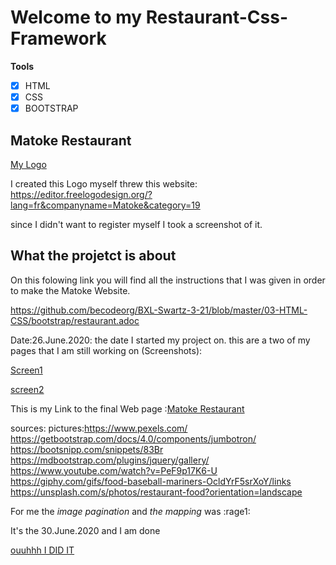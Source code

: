 # **Welcome to my Restaurant-Css-Framework**

**Tools**

- [x] HTML
- [x] CSS
- [x] BOOTSTRAP

## Matoke Restaurant

[My Logo](/Images/matokelogo.png)

I created this Logo myself threw this website: 
https://editor.freelogodesign.org/?lang=fr&companyname=Matoke&category=19

since I didn't want to register myself I took a screenshot of it.

## What the projetct is about

On this folowing link you will find all the instructions that I was given in order to make the Matoke Website.

https://github.com/becodeorg/BXL-Swartz-3-21/blob/master/03-HTML-CSS/bootstrap/restaurant.adoc

Date:26.June.2020: 
the date I started my project on.
this are a two of my pages that I am still working on (Screenshots):

[Screen1](/Images/screen1.png)

[screen2](/Images/screen1.png)



This is my Link to the final Web page :[Matoke Restaurant](https://eugeniejessica.github.io/restaurant-css-framework/)



sources:
pictures:https://www.pexels.com/
https://getbootstrap.com/docs/4.0/components/jumbotron/
https://bootsnipp.com/snippets/83Br
https://mdbootstrap.com/plugins/jquery/gallery/
https://www.youtube.com/watch?v=PeF9p17K6-U
https://giphy.com/gifs/food-baseball-mariners-OcldYrF5srXoY/links
https://unsplash.com/s/photos/restaurant-food?orientation=landscape

For me the *image pagination* and *the mapping* was :rage1:


It's the 30.June.2020 and I am done

[ouuhhh I DID IT](https://gph.is/2cawUZf)